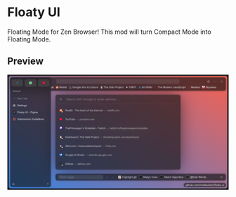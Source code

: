# Floaty UI

Floating Mode for Zen Browser! This mod will turn Compact Mode into Floating Mode.

## Preview

![Floaty UI preview](./preview.png)
